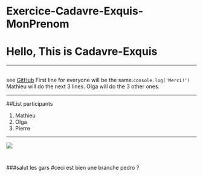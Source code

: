 # Exercice-Cadavre-Exquis-MonPrenom

# Hello, This is Cadavre-Exquis

----
##
see [GitHub](https://github.com/codepath/ios_guides/wiki/Using-Git-with-Terminal)
First line for everyone will be the same.```console.log('Merci!') ```
Mathieu will do the next 3 lines.
Olga will do the 3 other ones.
>

----
##List participants
1. Mathieu
2. Olga
3. Pierre

----

![](https://assets-cdn.github.com/images/modules/open_graph/github-mark.png)

``` ```

###salut les gars
#ceci est bien une branche pedro ?
